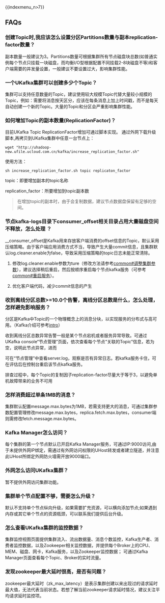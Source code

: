 {{indexmenu_n>7}}

## FAQs

### 创建Topic时,我应该怎么设置分区Partitions数量与副本replication-factor数量？

副本数量一般建议为3。Partitions数量可根据集群所有节点磁盘块总数(如普通实例每个节点只挂载一块磁盘，而均衡I/O型根据配置不同挂载2-8块磁盘不等)和客户端需要的并发量设置，一般建议不要设置过大，影响集群性能。

### 一个UKafka集群可以创建多少个Topic？

集群可以支持任意数量的Topic，建议使用较大规模Topic代替大量较小规模的Topic，例如：需要将消息按天区分，应该在每条消息上加上时间戳，而不是每天自动创建一个新的Topic。大量的Topic和分区会严重影响集群性能。

### 如何增加Topic的副本数量(ReplicationFactor)？

目前UKafka Topic ReplicationFactor增加可通过脚本实现。
通过外网下载升级脚本,再拷贝到UKafka集群中任意一台节点上：

```
wget "http://uhadoop-new.ufile.ucloud.com.cn/kafka/increase_replication_factor.sh"
```

使用方法：

```
sh increase_replication_factor.sh topic replicaton_factor
```

topic：即要增加副本的topic名称

replication\_factor：所要增加到topic副本数

> 在增加topic的副本时，由于会复制数据，建议节点数据盘保留有足够的空间。

### 节点kafka-logs目录下consumer\_offset相关目录占用大量磁盘空间不释放，怎么处理 ？

\_\_consumer\_offset是Kafka用来存放客户端消费的offset信息的Topic，默认采用压缩策略。由于客户端应用消费方式不当，导致产生大量commit信息，且集群默认log.cleaner.enable为false，导致采用压缩策略的topic日志未能正常清除。

1. 修改log.cleaner.enable参数为ture（修改方法请参考[common\#调整集群参数](/analysis/ukafka/common#调整集群参数)），建议选择稍后重启，然后按顺序重启每个节点kafka服务（可参考[common\#重启服务](/analysis/ukafka/common#重启服务)）。

2. 优化客户端代码，减少commit信息的产生

### 收到离线分区总数\>=10.0个告警，离线分区总数是什么，怎么处理，怎样避免影响服务？

分区是Kafka中Topic的一个物理概念上的消息分块，以实现服务的分布式与高可用。（Kafka介绍可参考[intro](/analysis/ukafka/intro)）

收到离线分区总数异常告警一般是某个节点宕机或者服务异常导致。可通过UKafka
console“节点管理”页面，依次查看每个节点“关联的Topic”信息，若为空，说明此节点异常，进而

可在“节点管理”中查看server.log，观察是否有异常日志。若kafka服务卡住，可在评估后在控制台重启该节点kafka服务。

排查过程中，每个Topic的复制因子replication-factor尽量大于等于3，以避免单机故障带来的业务不可用

### 怎样消费超过单条1MB的消息？

集群默认配置message.max.bytes为1MB，若需支持更大的消息，可通过集群参数配置管理修改message.max.bytes，replica.fetch.max.bytes，consumer端则需修改fetch.message.max.bytes。

### Kafka Manager怎么访问？

每个集群的第一个节点默认已开启Kafka
Manager服务，可通过IP:9000访问,由于未提供外网IP绑定，需通过有外网访问权限的UHost转发或者建立隧道，并注意此UHost所绑定外网防火墙需开放9000端口。

### 外网怎么访问UKafka集群？

暂不提供外网访问集群功能。

### 集群单个节点配置不够，需要怎么升级？

默认不支持单个节点纵向升级，如果需要扩充资源，可以横向添加节点;如果遇到内存或其它单个节点的资源瓶颈，可以联系我们提供后台升级。

### 怎么查看UKafka集群的监控数据？

集群监控视图页面提供集群流入、流出数据量、消息个数监控，Kafka生产者、消费者监控数据，以及Zookeeper相关监控数据，并提供每个Broker上的CPU、MEM、磁盘、网卡，Kafka服务，以及Zookeeper监控数据；
可通过Kafka Manager页面查看每个Topic、Broker的实时流量。

### 发现zookeeper最大延时很高，是否有问题？

zookeeper最大延时（zk\_max\_latency）是表示集群创建以来出现过的请求延时最大值，无法代表当前状态。若想了解当前zookeeper请求延时情况，建议关注平均请求延时监控项。
